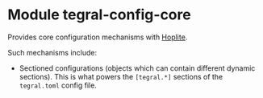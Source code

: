 # Module tegral-config-core

Provides core configuration mechanisms with [Hoplite](https://github.com/sksamuel/hoplite).

Such mechanisms include:

- Sectioned configurations (objects which can contain different dynamic sections). This is what powers the `[tegral.*]` sections of the `tegral.toml` config file.

